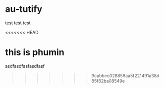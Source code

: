 # au-tutify

test test test

<<<<<<< HEAD

this is phumin
=======
asdfasdfasfasdfasf
>>>>>>> 9cabbec028856aa5f221491a38d85f82ba08549e
